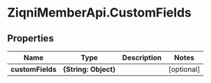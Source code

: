 # ZiqniMemberApi.CustomFields

## Properties

Name | Type | Description | Notes
------------ | ------------- | ------------- | -------------
**customFields** | **{String: Object}** |  | [optional] 


